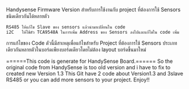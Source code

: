 Handysense Firmware Version สำหรับการใช้งานกับ project ที่ต้องการใช้ Sensors ชนิดเดียวกันได้หลายตัว

    RS485 ให้แก้ไข Slave ของ sensors แล้วนำมาเปลี่ยนใน code 
    i2C   ให้ใช้ตัว TCA9548A ในการเพิ่ม Address ของ Sensors ลงไปและแก้ไขใน code เพิ่ม
  
การแก้ไขของ Code ตัวนี้มีสาเหตุเพื่อแก้ไขสำหรับ Project ที่ต้องการใช้ Sensors ประเภทเดียวกันหลายตัวในบอร์ดเพียงบอร์ดเดียวโดยไม่ต้อง layout บอร์ดขึ้นมาใหม่
  
======This code is generate for HandySense Board.======
So the original code from HandySense is too old version and i have to fix to created new Version 1.3 
This Git have 2 code about Version1.3 and 3slave RS485 or you can add more sensors to your project.
Enjoy!!
